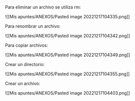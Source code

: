 Para eliminar un archivo se utiliza rm:

![[Mis apuntes/ANEXOS/Pasted image 20221217104335.png]]

Para renombrar un archivo:

![[Mis apuntes/ANEXOS/Pasted image 20221217104342.png]]

Para copiar archivos:

![[Mis apuntes/ANEXOS/Pasted image 20221217104349.png]]

Crear un directorio:

![[Mis apuntes/ANEXOS/Pasted image 20221217104355.png]]

Crear un archivo:

![[Mis apuntes/ANEXOS/Pasted image 20221217104403.png]]

